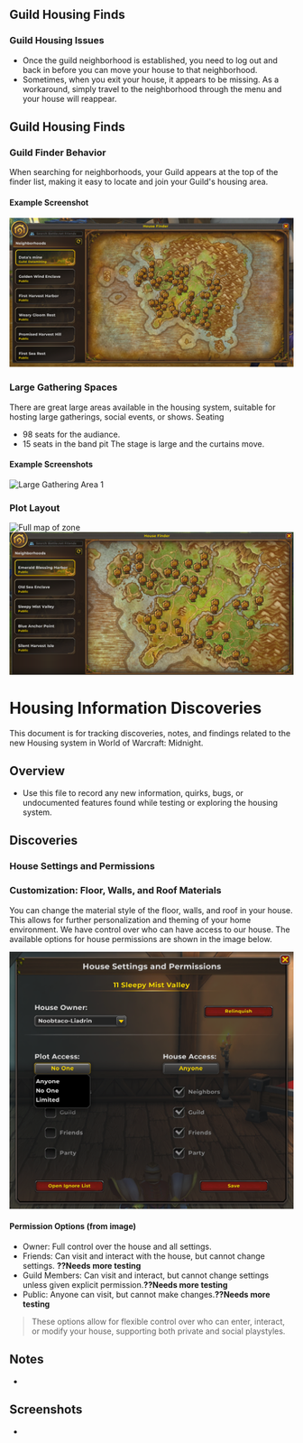 ## Guild Housing Finds

### Guild Housing Issues
- Once the guild neighborhood is established, you need to log out and back in before you can move your house to that neighborhood.
- Sometimes, when you exit your house, it appears to be missing. As a workaround, simply travel to the neighborhood through the menu and your house will reappear.
## Guild Housing Finds

### Guild Finder Behavior
When searching for neighborhoods, your Guild appears at the top of the finder list, making it easy to locate and join your Guild's housing area.

#### Example Screenshot
![Guild Neighborhood Finder](images/GuildNeighborhood%202025-10-04%20121352.png)
### Large Gathering Spaces
There are great large areas available in the housing system, suitable for hosting large gatherings, social events, or shows.
Seating
* 98 seats for the audiance.
* 15 seats in the band pit
The stage is large and the curtains move.


#### Example Screenshots
![Large Gathering Area 1](images/Screenshot%202025-10-03%20132647.png)

### Plot Layout
![Full map of zone](images/Screenshot%202025-10-03%20132654.png)
![Better view of plots](images/plots-2025-10-03.png)

# Housing Information Discoveries

This document is for tracking discoveries, notes, and findings related to the new Housing system in World of Warcraft: Midnight.

## Overview
- Use this file to record any new information, quirks, bugs, or undocumented features found while testing or exploring the housing system.

## Discoveries

### House Settings and Permissions
### Customization: Floor, Walls, and Roof Materials
You can change the material style of the floor, walls, and roof in your house. This allows for further personalization and theming of your home environment.
We have control over who can have access to our house. The available options for house permissions are shown in the image below.

![House Settings and Permissions](images/house_settings_and_permissions.png)

#### Permission Options (from image)
- Owner: Full control over the house and all settings.
- Friends: Can visit and interact with the house, but cannot change settings. **??Needs more testing**
- Guild Members: Can visit and interact, but cannot change settings unless given explicit permission.**??Needs more testing**
- Public: Anyone can visit, but cannot make changes.**??Needs more testing**

> These options allow for flexible control over who can enter, interact, or modify your house, supporting both private and social playstyles.

## Notes
- 

## Screenshots
- 
